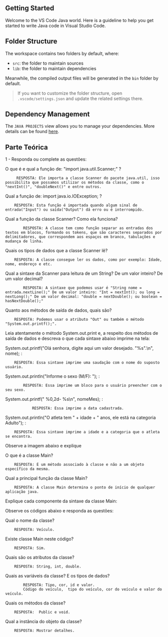 ## Getting Started

Welcome to the VS Code Java world. Here is a guideline to help you get started to write Java code in Visual Studio Code.

## Folder Structure

The workspace contains two folders by default, where:

- `src`: the folder to maintain sources
- `lib`: the folder to maintain dependencies

Meanwhile, the compiled output files will be generated in the `bin` folder by default.

> If you want to customize the folder structure, open `.vscode/settings.json` and update the related settings there.

## Dependency Management

The `JAVA PROJECTS` view allows you to manage your dependencies. More details can be found [here](https://github.com/microsoft/vscode-java-dependency#manage-dependencies).

## Parte Teórica

1 - Responda ou complete as questões:
     
O que é e qual a função de: "import java.util.Scanner;" ? 
	
    
         RESPOSTA: Ele importa a classe Scanner do pacote java.util, isso possibilita que possamos utilizar os métodos da classe, como o "nextInt()", "doubleNext()" e entre outros. 


Qual a função de: import java.io.IOException; ? 	

    
        RESPOSTA: Esta função é importada quando algum sinal de entrada("Input") ou saída("Output") dá erro ou é interrompido. 


Qual a função da classe Scanner? Como ela funciona?

        
            RESPOSTA: A classe tem como função separar as entradas dos textos em blocos, formando os tokens, que são caracteres separados por delimitadores, que correspondem aos espaços em branco, tabulações e mudança de linha. 


Quais os tipos de dados que a classe Scanner lê? 

        
        RESPOSTA: A classe consegue ler os dados, como por exemplo: Idade, nome, endereço e etc. 



Qual a sintaxe da Scanner para leitura de um String? De um valor inteiro? De um valor decimal?

        
            RESPOSTA: A sintaxe que podemos usar é "String nome = entrada.nextLine();" De um valor inteiro: "Int = nextInt(); ou long = nextLong();" De um valor decimal: "double = nextDouble(); ou boolean = hasNextDouble();"


Quanto aos métodos de saída de dados, quais são?

        
        RESPOSTA: Podemos usar o atributo "Out" ou também o método "System.out.printf();".


Leia atentamente o método System.out.print e,  a respeito dos métodos de saída de dados  e descreva o que cada sintaxe abaixo imprime na tela:


System.out.printf("Olá senhora, digite aqui um valor desejado. \"%s\".\n", nome); :


        RESPOSTA: Essa sintaxe imprime uma saudação com o nome do suposto usuário.



System.out.println("Informe o sexo (M/F): "); :

            
            RESPOSTA: Essa imprime um bloco para o usuário preencher com o seu sexo. 


System.out.printf(" %0,2d- %s\n",  nomeMes); :


                RESPOSTA: Essa imprime a data cadastrada. 


System.out.println("O atleta tem " + idade + " anos, ele está na categoria Adulto"); :

        
        RESPOSTA: Essa sintaxe imprime a idade e a categoria que o atleta se encontra. 


Observe a imagem abaixo e explique


O que é a classe Main?

        
        RESPOSTA: É um método associado à classe e não a um objeto específico da mesma.


Qual a principal função da classe Main?

        
        RESPOSTA: A classe Main determina o ponto de início de qualquer aplicação java. 


Explique cada componente da sintaxe da classe Main:




Observe os códigos abaixo e responda as questões:

Qual o nome da classe?

        RESPOSTA: Veículo. 


Existe classe Main neste código?

        
        RESPOSTA: Sim. 


Quais são os atributos da classe?

        RESPOSTA: String, int, double.


Quais as variáveis da classe? E os tipos de dados?

        
            RESPOSTA: Tipo, cor, id e valor. 
		    Código do veículo,  tipo do veículo, cor do veículo e valor do veículo.


Quais os métodos da classe?

        
        RESPOSTA:  Public e void. 


Qual a instância do objeto da classe?

        
        RESPOSTA: Mostrar detalhes.
